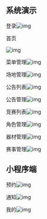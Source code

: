 ## 系统演示

登录![img](https://raw.githubusercontent.com/harderlun/onlinePhoto/master/tiyuguan/login.png?token=GHSAT0AAAAAACPLWMMN2U3G7INKO5WEFW3IZQQQ)

首页     

 ![img](https://raw.githubusercontent.com/harderlun/onlinePhoto/master/tiyuguan/Snipaste_2024-04-06_11-55-28.png?token=GHSAT0AAAAAACPLWMMNJWVPRKZR24CVGQ5SZQQZTIA)

菜单管理![img](https://raw.githubusercontent.com/harderlun/onlinePhoto/master/tiyuguan/caidan.png?token=GHSAT0AAAAAACPLWMMMO6PRYHPB5XORBPSSZQQZUBQ)

场地管理![img](https://raw.githubusercontent.com/harderlun/onlinePhoto/master/tiyuguan/chandi.png?token=GHSAT0AAAAAACPLWMMN2XB2LQI54EIAVI6KZQQZUIQ)

公告列表![img](https://raw.githubusercontent.com/harderlun/onlinePhoto/master/tiyuguan/gongao.png?token=GHSAT0AAAAAACPLWMMM2FKAFRL2IB53A4AQZQQZUNQ)

公告管理![img](https://raw.githubusercontent.com/harderlun/onlinePhoto/master/tiyuguan/gonggao.png?token=GHSAT0AAAAAACPLWMMMUHT5P2SPQOF5ZNXAZQQZUSA)

竞赛列表![img](https://raw.githubusercontent.com/harderlun/onlinePhoto/master/tiyuguan/jingsai.png?token=GHSAT0AAAAAACPLWMMMOGF2B4URNZQVNP5CZQQZUWQ)

角色管理![img](https://raw.githubusercontent.com/harderlun/onlinePhoto/master/tiyuguan/juese.png?token=GHSAT0AAAAAACPLWMMMWQIZ65THE3V5EUSGZQQZU7Q)

器材管理![img](https://raw.githubusercontent.com/harderlun/onlinePhoto/master/tiyuguan/qicaigl.png?token=GHSAT0AAAAAACPLWMMN2NGO43OZGOXBCYSQZQQZVPA)

赛事管理![img](https://raw.githubusercontent.com/harderlun/onlinePhoto/master/tiyuguan/saisgl.png?token=GHSAT0AAAAAACPLWMMMWZX73M3TS2VWCHR6ZQQZVRA)

## 小程序端

预约![img](https://raw.githubusercontent.com/harderlun/onlinePhoto/master/tiyuguan/yuyue.png?token=GHSAT0AAAAAACPLWMMNM4GNSZJG4J4F65V2ZQQZ46Q)

通知![img](https://raw.githubusercontent.com/harderlun/onlinePhoto/master/tiyuguan/tongzhi.png?token=GHSAT0AAAAAACPLWMMNTA6A74NFGM72EDT4ZQQZ5FQ)

我的![img](https://raw.githubusercontent.com/harderlun/onlinePhoto/master/tiyuguan/wode.png?token=GHSAT0AAAAAACPLWMMMN2LXITCH4BDT6LMAZQQZ5DA)
